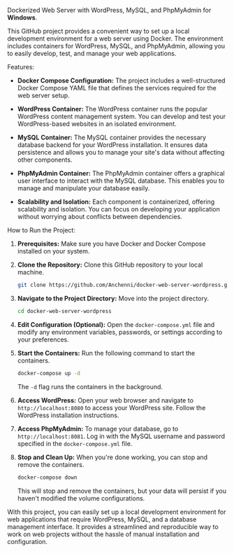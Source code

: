 Dockerized Web Server with WordPress, MySQL, and PhpMyAdmin for **Windows**. 

This GitHub project provides a convenient way to set up a local development environment for a web server using Docker. The environment includes containers for WordPress, MySQL, and PhpMyAdmin, allowing you to easily develop, test, and manage your web applications.

Features:
- **Docker Compose Configuration:** The project includes a well-structured Docker Compose YAML file that defines the services required for the web server setup.

- **WordPress Container:** The WordPress container runs the popular WordPress content management system. You can develop and test your WordPress-based websites in an isolated environment.

- **MySQL Container:** The MySQL container provides the necessary database backend for your WordPress installation. It ensures data persistence and allows you to manage your site's data without affecting other components.

- **PhpMyAdmin Container:** The PhpMyAdmin container offers a graphical user interface to interact with the MySQL database. This enables you to manage and manipulate your database easily.

- **Scalability and Isolation:** Each component is containerized, offering scalability and isolation. You can focus on developing your application without worrying about conflicts between dependencies.

How to Run the Project:
1. **Prerequisites:** Make sure you have Docker and Docker Compose installed on your system.

2. **Clone the Repository:** Clone this GitHub repository to your local machine.

   ```bash
   git clone https://github.com/Anchenni/docker-web-server-wordpress.git
   ```

3. **Navigate to the Project Directory:** Move into the project directory.

   ```bash
   cd docker-web-server-wordpress
   ```

4. **Edit Configuration (Optional):** Open the `docker-compose.yml` file and modify any environment variables, passwords, or settings according to your preferences.

5. **Start the Containers:** Run the following command to start the containers.

   ```bash
   docker-compose up -d
   ```

   The `-d` flag runs the containers in the background.

6. **Access WordPress:** Open your web browser and navigate to `http://localhost:8080` to access your WordPress site. Follow the WordPress installation instructions.

7. **Access PhpMyAdmin:** To manage your database, go to `http://localhost:8081`. Log in with the MySQL username and password specified in the `docker-compose.yml` file.

8. **Stop and Clean Up:** When you're done working, you can stop and remove the containers.

   ```bash
   docker-compose down
   ```

   This will stop and remove the containers, but your data will persist if you haven't modified the volume configurations.

With this project, you can easily set up a local development environment for web applications that require WordPress, MySQL, and a database management interface. It provides a streamlined and reproducible way to work on web projects without the hassle of manual installation and configuration.
